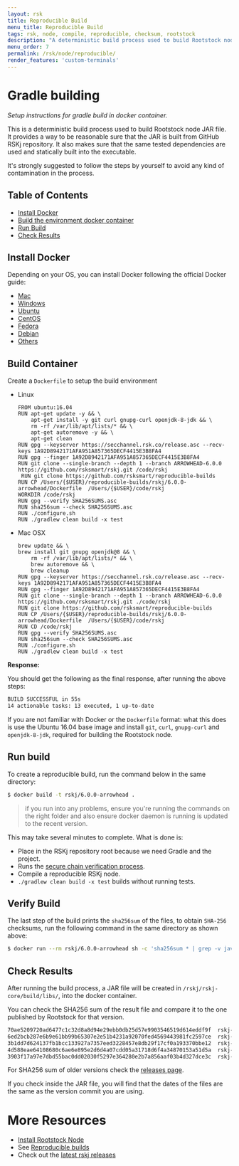 ```yaml
---
layout: rsk
title: Reproducible Build
menu_title: Reproducible Build
tags: rsk, node, compile, reproducible, checksum, rootstock
description: "A deterministic build process used to build Rootstock node JAR file. Provides a way to be reasonable sure that the JAR is built from GitHub RSKj repository. Makes sure that the same tested dependencies are used and statically built into the executable."
menu_order: 7
permalink: /rsk/node/reproducible/
render_features: 'custom-terminals'
---
```


Gradle building
===============

*Setup instructions for gradle build in docker container.*

This is a deterministic build process used to build Rootstock node JAR file. It provides a way to be reasonable sure that the JAR is built from GitHub RSKj repository. It also makes sure that the same tested dependencies are used and statically built into the executable.

It's strongly suggested to follow the steps by yourself to avoid any kind of contamination in the process.

Table of Contents
-----------------
- [Install Docker](#install-docker)
- [Build the environment docker container](#build-container)
- [Run Build](#run-build)
- [Check Results](#check-results)

Install Docker
--------------
Depending on your OS, you can install Docker following the official Docker guide:

- [Mac](https://docs.docker.com/docker-for-mac/install/)
- [Windows](https://docs.docker.com/docker-for-windows/install/)
- [Ubuntu](https://docs.docker.com/engine/installation/linux/ubuntu/)
- [CentOS](https://docs.docker.com/engine/installation/linux/centos/)
- [Fedora](https://docs.docker.com/engine/installation/linux/fedora/)
- [Debian](https://docs.docker.com/engine/installation/linux/debian/)
- [Others](https://docs.docker.com/engine/installation/#platform-support-matrix)

Build Container
---------------
Create a ```Dockerfile``` to setup the build environment

[](#top "multiple-terminals")
- Linux
  ```shell
  FROM ubuntu:16.04
  RUN apt-get update -y && \
      apt-get install -y git curl gnupg-curl openjdk-8-jdk && \
      rm -rf /var/lib/apt/lists/* && \
      apt-get autoremove -y && \
      apt-get clean
  RUN gpg --keyserver https://secchannel.rsk.co/release.asc --recv-keys 1A92D8942171AFA951A857365DECF4415E3B8FA4
  RUN gpg --finger 1A92D8942171AFA951A857365DECF4415E3B8FA4
  RUN git clone --single-branch --depth 1 --branch ARROWHEAD-6.0.0 https://github.com/rsksmart/rskj.git /code/rskj
   RUN git clone https://github.com/rsksmart/reproducible-builds 
  RUN CP /Users/{$USER}/reproducible-builds/rskj/6.0.0-arrowhead/Dockerfile  /Users/{$USER}/code/rskj
  WORKDIR /code/rskj
  RUN gpg --verify SHA256SUMS.asc
  RUN sha256sum --check SHA256SUMS.asc
  RUN ./configure.sh
  RUN ./gradlew clean build -x test
  ```
- Mac OSX
  ```terminal
  brew update && \
  brew install git gnupg openjdk@8 && \
      rm -rf /var/lib/apt/lists/* && \
      brew autoremove && \
      brew cleanup
  RUN gpg --keyserver https://secchannel.rsk.co/release.asc --recv-keys 1A92D8942171AFA951A857365DECF4415E3B8FA4
  RUN gpg --finger 1A92D8942171AFA951A857365DECF4415E3B8FA4
  RUN git clone --single-branch --depth 1 --branch ARROWHEAD-6.0.0 https://github.com/rsksmart/rskj.git ./code/rskj
  RUN git clone https://github.com/rsksmart/reproducible-builds 
  RUN CP /Users/{$USER}/reproducible-builds/rskj/6.0.0-arrowhead/Dockerfile  /Users/{$USER}/code/rskj
  RUN CD /code/rskj
  RUN gpg --verify SHA256SUMS.asc
  RUN sha256sum --check SHA256SUMS.asc
  RUN ./configure.sh
  RUN ./gradlew clean build -x test   
  ```

**Response:**

You should get the following as the final response, 
after running the above steps:

```bash
BUILD SUCCESSFUL in 55s
14 actionable tasks: 13 executed, 1 up-to-date
```

If you are not familiar with Docker or the ```Dockerfile``` format: what this does is use the Ubuntu 16.04 base image and install ```git```, ```curl```, ```gnupg-curl``` and ```openjdk-8-jdk```, required for building the Rootstock node.


Run build
---------

To create a reproducible build, run the command below in the same directory:

```bash
$ docker build -t rskj/6.0.0-arrowhead .     
```

> if you run into any problems, ensure you're running the commands on the right folder and also ensure docker daemon is running is updated to the recent version.

This may take several minutes to complete. What is done is:
- Place in the RSKj repository root because we need Gradle and the project.
- Runs the [secure chain verification process](/rsk/node/security-chain/).
- Compile a reproducible RSKj node.
- `./gradlew clean build -x test` builds without running tests.


Verify Build
------------

The last step of the build prints the `sha256sum` of the files, to obtain `SHA-256` checksums, run the following command in the same directory as shown above:

```bash
$ docker run --rm rskj/6.0.0-arrowhead sh -c 'sha256sum * | grep -v javadoc.jar'
```

Check Results
-------------
After running the build process, a JAR file will be created in ```/rskj/rskj-core/build/libs/```, into the docker container.

You can check the SHA256 sum of the result file and compare it to the one published by Rootstock for that version.

```bash
70ae5209720ad6477c1c32d8a8d94e29ebb0db25d57e9903546519d614eddf9f  rskj-core-6.0.0-ARROWHEAD-all.jar
6ed2bcb287e6b9e61bb99b65307e2e51b4231a92070fed4569443981fc2597ce  rskj-core-6.0.0-ARROWHEAD-sources.jar
3b1dd7d624137fb1bcc133927a7357eed3228457e8db29f17cf0a193370bbe12  rskj-core-6.0.0-ARROWHEAD.jar
4d588eae64108680c6ae6e895e2d6d4a07cdd05a31718d6f4a34870153a51d5a  rskj-core-6.0.0-ARROWHEAD.module
3903f17a97e7dbd55bac0dd02030f5297e364280e2b7a856aaf03b4d327dce3c  rskj-core-6.0.0-ARROWHEAD.pom
```

For SHA256 sum of older versions check the [releases page](https://github.com/rsksmart/rskj/releases).

If you check inside the JAR file, you will find that the dates of the files are the same as the version commit you are using.

More Resources
==============

* [Install Rootstock Node](/rsk/node/install/)
* See [Reproducible builds](https://github.com/rsksmart/reproducible-builds/tree/master/rskj)
* Check out the [latest rskj releases](https://github.com/rsksmart/rskj/releases)